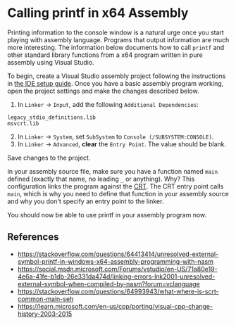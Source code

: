 # Calling printf in x64 Assembly

Printing information to the console window is a natural urge once you start playing with assembly language. Programs that output information are much more interesting. The information below documents how to call `printf` and other standard library functions from a x64 program written in pure assembly using Visual Studio.

To begin, create a Visual Studio assembly project following the instructions in [the IDE setup guide](../examples/1-ide-setup/). Once you have a basic assembly program working, open the project settings and make the changes described below.

1. In `Linker` -> `Input`, add the following `Additional Dependencies`:

```
legacy_stdio_definitions.lib
msvcrt.lib
```

2. In `Linker` -> `System`, set `SubSystem` to `Console (/SUBSYSTEM:CONSOLE)`.
3. In `Linker` -> `Advanced`, **clear** the `Entry Point`. The value should be blank.

Save changes to the project.

In your assembly source file, make sure you have a function named `main` defined (exactly that name, no leading `_` or anything). Why? This configuration links the program against the [CRT](https://learn.microsoft.com/en-us/cpp/c-runtime-library/crt-library-features?view=msvc-170). The CRT entry point calls `main`, which is why you need to define that function in your assembly source and why you don't specify an entry point to the linker.

You should now be able to use printf in your assembly program now.

## References
- https://stackoverflow.com/questions/64413414/unresolved-external-symbol-printf-in-windows-x64-assembly-programming-with-nasm
- https://social.msdn.microsoft.com/Forums/vstudio/en-US/71a80e19-4e6a-41fe-b1db-26e331da474d/linking-errors-lnk2001-unresolved-external-symbol-when-compiled-by-nasm?forum=vclanguage
- https://stackoverflow.com/questions/64993943/what-where-is-scrt-common-main-seh
- https://learn.microsoft.com/en-us/cpp/porting/visual-cpp-change-history-2003-2015
